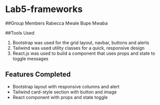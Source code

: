 # Lab5-frameworks


##Group Members
Rabecca Mwale
Bupe Mwaba


##Tools Used
1. Bootstrap was used for the grid layout, navbar, buttons and alerts
2. Tailwind was used utility classes for a quick, responsive design
3. React.js was used to build a component that uses props and state to toggle messages

## Features Completed
- Bootstrap layout with responsive columns and alert
- Tailwind card-style section with button and image
- React component with props and state toggle
